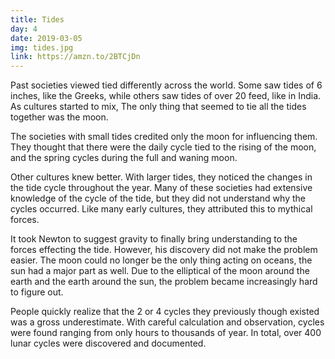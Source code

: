 ```yaml
---
title: Tides
day: 4
date: 2019-03-05
img: tides.jpg
link: https://amzn.to/2BTCjDn
---
```


Past societies viewed tied differently across the world. Some saw tides of 6
inches, like the Greeks, while others saw tides of over 20 feed, like in India.
As cultures started to mix, The only thing that seemed to tie all the tides
together was the moon.

The societies with small tides credited only the moon for influencing them. They
thought that there were the daily cycle tied to the rising of the moon, and the
spring cycles during the full and waning moon.

Other cultures knew better. With larger tides, they noticed the changes in the
tide cycle throughout the year. Many of these societies had extensive knowledge
of the cycle of the tide, but they did not understand why the cycles occurred.
Like many early cultures, they attributed this to mythical forces.

It took Newton to suggest gravity to finally bring understanding to the forces
effecting the tide. However, his discovery did not make the problem easier. The moon
could no longer be the only thing acting on oceans, the sun had a major part as
well. Due to the elliptical of the moon around the earth and the earth around
the sun, the problem became increasingly hard to figure out.

People quickly realize that the 2 or 4 cycles they previously though existed
was a gross underestimate. With careful calculation and observation, cycles were
found ranging from only hours to thousands of year. In total, over 400 lunar
cycles were discovered and documented.
